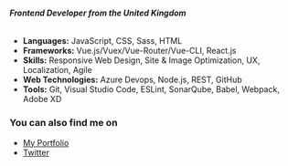 ###### ***Frontend Developer from the United Kingdom***
* **Languages:** JavaScript, CSS, Sass, HTML
* **Frameworks:** Vue.js/Vuex/Vue-Router/Vue-CLI, React.js
* **Skills:** Responsive Web Design, Site & Image Optimization, UX, Localization, Agile
* **Web Technologies:** Azure Devops, Node.js, REST, GitHub
* **Tools:** Git, Visual Studio Code, ESLint, SonarQube, Babel, Webpack, Adobe XD

### You can also find me on
* [My Portfolio](https://jasdosanjh.github.io)
* [Twitter](https://twitter.com/@/justjasdosanjh)
